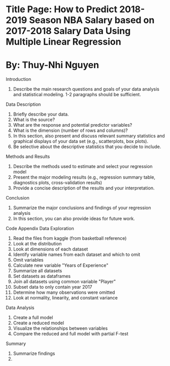 # Title Page: How to Predict 2018-2019 Season NBA Salary based on 2017-2018 Salary Data Using Multiple Linear Regression
# By: Thuy-Nhi Nguyen

Introduction
1. Describe the main research questions and goals of your data analysis and statistical modeling. 1-2 paragraphs should be sufficient.

Data Description
1. Briefly describe your data.
2. What is the source?
3. What are the response and potential predictor variables?
4. What is the dimension (number of rows and columns)?
5. In this section, also present and discuss relevant summary statistics and graphical displays of your data set (e.g., scatterplots, box plots).
6. Be selective about the descriptive statistics that you decide to include.

Methods and Results
1. Describe the methods used to estimate and select your regression model
2. Present the major modeling results (e.g., regression summary table, diagnostics plots, cross-validation results)
3. Provide a concise description of the results and your interpretation.

Conclusion
1. Summarize the major conclusions and findings of your regression analysis
2. In this section, you can also provide ideas for future work.

Code Appendix
Data Exploration
1. Read the files from kaggle (from basketball reference)
2. Look at the distribution
3. Look at dimensions of each dataset
4. Identify variable names from each dataset and which to omit
5. Omit variables
6. Calculate new variable "Years of Experience"
7. Summarize all datasets
8. Set datasets as dataframes
9. Join all datasets using common variable "Player"
10. Subset data to only contain year 2017
11. Determine how many observations were omitted
12. Look at normality, linearity, and constant variance

Data Analysis
1. Create a full model
2. Create a reduced model
3. Visualize the relationships between variables
4. Compare the reduced and full model with partial F-test

Summary
1. Summarize findings
2. 

